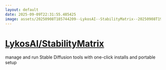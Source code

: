 ```yaml
---
layout: default
date: 2025-09-09T22:31:55.485425
image: assets/20250908T185744209--LykosAI--StabilityMatrix--20250908T195049284--cropped.png
---
```


# [LykosAI/StabilityMatrix](https://github.com/LykosAI/StabilityMatrix)

manage and run Stable Diffusion tools with one-click installs and portable setup
